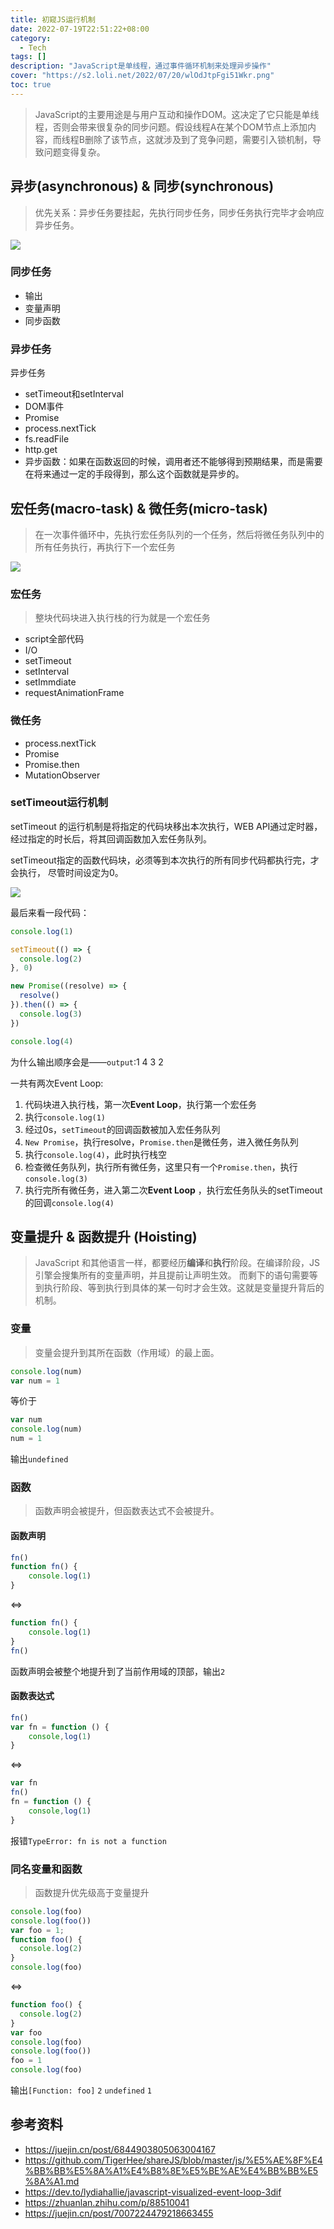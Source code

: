 ```yaml
---
title: 初窥JS运行机制
date: 2022-07-19T22:51:22+08:00
category: 
  - Tech
tags: []
description: "JavaScript是单线程，通过事件循环机制来处理异步操作"
cover: "https://s2.loli.net/2022/07/20/wlOdJtpFgi51Wkr.png"
toc: true
---
```


>JavaScript的主要用途是与用户互动和操作DOM。这决定了它只能是单线程，否则会带来很复杂的同步问题。假设线程A在某个DOM节点上添加内容，而线程B删除了该节点，这就涉及到了竞争问题，需要引入锁机制，导致问题变得复杂。


## 异步(asynchronous) & 同步(synchronous) 


>优先关系：异步任务要挂起，先执行同步任务，同步任务执行完毕才会响应异步任务。

![](https://s2.loli.net/2022/07/20/wlOdJtpFgi51Wkr.png)



### 同步任务

- 输出
- 变量声明
- 同步函数


### 异步任务

异步任务
- setTimeout和setInterval
- DOM事件
- Promise
- process.nextTick
- fs.readFile
- http.get
- 异步函数：如果在函数返回的时候，调用者还不能够得到预期结果，而是需要在将来通过一定的手段得到，那么这个函数就是异步的。


## 宏任务(macro-task) & 微任务(micro-task)

>在一次事件循环中，先执行宏任务队列的一个任务，然后将微任务队列中的所有任务执行，再执行下一个宏任务

![](https://s2.loli.net/2022/07/19/DwlOqXyFNh6bsZK.png)


### 宏任务

>整块代码块进入执行栈的行为就是一个宏任务

- script全部代码
- I/O
- setTimeout
- setInterval
- setImmdiate
- requestAnimationFrame

### 微任务

- process.nextTick
- Promise
- Promise.then
- MutationObserver

### setTimeout运行机制

setTimeout 的运行机制是将指定的代码块移出本次执行，WEB API通过定时器，经过指定的时长后，将其回调函数加入宏任务队列。

setTimeout指定的函数代码块，必须等到本次执行的所有同步代码都执行完，才会执行， 尽管时间设定为0。

![](https://s2.loli.net/2022/07/19/MWQ3erwBVygsHLd.png)


最后来看一段代码：
```js
console.log(1)

setTimeout(() => {
  console.log(2)
}, 0)

new Promise((resolve) => {
  resolve()
}).then(() => {
  console.log(3)
})

console.log(4)
```

为什么输出顺序会是——`output`:1 4 3 2


一共有两次Event Loop:
1. 代码块进入执行栈，第一次**Event Loop**，执行第一个宏任务
2. 执行`console.log(1)`
3. 经过0s，`setTimeout`的回调函数被加入宏任务队列
4. `New Promise`，执行resolve，`Promise.then`是微任务，进入微任务队列
5. 执行`console.log(4)`，此时执行栈空
6. 检查微任务队列，执行所有微任务，这里只有一个`Promise.then`，执行`console.log(3)`
7. 执行完所有微任务，进入第二次**Event Loop** ，执行宏任务队头的setTimeout的回调`console.log(4)`




## 变量提升 & 函数提升 (Hoisting)

>JavaScript 和其他语言一样，都要经历**编译**和**执行**阶段。在编译阶段，JS 引擎会搜集所有的变量声明，并且提前让声明生效。
>而剩下的语句需要等到执行阶段、等到执行到具体的某一句时才会生效。这就是变量提升背后的机制。


### 变量

>变量会提升到其所在函数（作用域）的最上面。

```js
console.log(num) 
var num = 1
```

等价于

```js
var num
console.log(num)
num = 1
```

输出`undefined`

### 函数

>函数声明会被提升，但函数表达式不会被提升。

#### 函数声明

```js
fn()
function fn() {
	console.log(1)
}
```
<=>
```js
function fn() {
	console.log(1)
}
fn()
```

函数声明会被整个地提升到了当前作用域的顶部，输出`2`


#### 函数表达式

```js
fn()
var fn = function () {
	console,log(1)
}
```
<=>
```js
var fn
fn()
fn = function () {
	console,log(1)
}
```

报错`TypeError: fn is not a function`


### 同名变量和函数

>函数提升优先级高于变量提升

```js
console.log(foo)
console.log(foo())
var foo = 1;
function foo() {
  console.log(2)
}
console.log(foo)
```
<=>
```js
function foo() {
  console.log(2)
}
var foo
console.log(foo)
console.log(foo())
foo = 1
console.log(foo)
```

输出`[Function: foo]`  `2`  `undefined`  `1`


## 参考资料

- https://juejin.cn/post/6844903805063004167
- https://github.com/TigerHee/shareJS/blob/master/js/%E5%AE%8F%E4%BB%BB%E5%8A%A1%E4%B8%8E%E5%BE%AE%E4%BB%BB%E5%8A%A1.md
- https://dev.to/lydiahallie/javascript-visualized-event-loop-3dif
- https://zhuanlan.zhihu.com/p/88510041
- https://juejin.cn/post/7007224479218663455